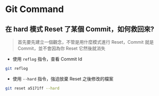 # Git Command

## 在 hard 模式 Reset 了某個 Commit，如何救回來?

> 首先要先建立一個觀念，不管是用什麼模式進行 Reset，Commit 就是 Commit，並不會因為你 Reset 它然後就消失

- 使用 `reflog` 指令，查看 Commit Id

```bash
git reflog
```

- 使用 `--hard` 指令，強迫放棄 Reset 之後修改的檔案

```bash
git reset a5171ff --hard
```
